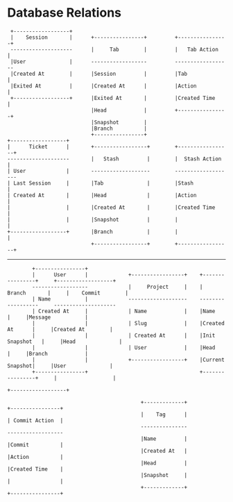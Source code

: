# Database Relations

     +------------------+                                                                                                          
     |    Session       |      +----------------+         +----------------+                                                       
     --------------------      |     Tab        |         |   Tab Action   |                                                       
     |User              |      ------------------         ------------------                                                       
     |Created At        |      |Session         |         |Tab             |                                                       
     |Exited At         |      |Created At      |         |Action          |                                                       
     +------------------+      |Exited At       |         |Created Time    |                                                       
                               |Head            |         +----------------+                                                       
                               |Snapshot        |                                                                                  
                               |Branch          |                                                                                  
                               +----------------+                                                                                  
    +------------------+                                                                                                           
    |      Ticket      |       +-----------------+        +-----------------+                                                      
    --------------------       |   Stash         |        |  Stash Action   |                                                      
    | User             |       -------------------        -------------------                                                      
    | Last Session     |       |Tab              |        |Stash            |                                                      
    | Created At       |       |Head             |        |Action           |                                                      
    |                  |       |Created At       |        |Created Time     |                                                      
    |                  |       |Snapshot         |        |                 |                                                      
    +------------------+       |Branch           |        |                 |                                                      
                               +-----------------+        +-----------------+                                                      
-----------------------------------------------------------------------------------------------------------------------------------
                                                                                                                                   
                                                                                                                                   
            +----------------+                                                                                                     
            |      User      |             +-----------------+    +----------------+     +------------------+                      
            ------------------             |     Project     |    |   Branch       |     |    Commit        |                      
            | Name           |             -------------------    ------------------     --------------------                      
            | Created At     |             | Name            |    |Name            |     |Message           |                      
            |                |             | Slug            |    |Created At      |     |Created At        |                      
            |                |             | Created At      |    |Init Snapshot   |     |Head              |                      
            |                |             | User            |    |Head            |     |Branch            |                      
            |                |             +-----------------+    |Current Snapshot|     |User              |                      
            +----------------+                                    +----------------+     |                  |                      
                                                                                         +------------------+                      
                                                                                                                                   
                                               +-------------+                          +----------------+                         
                                               |    Tag      |                          | Commit Action  |                         
                                               ---------------                          ------------------                         
                                               |Name         |                          |Commit          |                         
                                               |Created At   |                          |Action          |                         
                                               |Head         |                          |Created Time    |                         
                                               |Snapshot     |                          |                |                         
                                               +-------------+                          +----------------+                         
